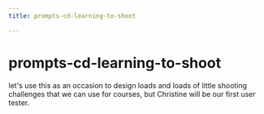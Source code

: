 ```yaml
---
title: prompts-cd-learning-to-shoot

---
```


# prompts-cd-learning-to-shoot

let's use this as an occasion to design loads and loads of little shooting challenges that we can use for courses, but Christine will be our first user tester.

